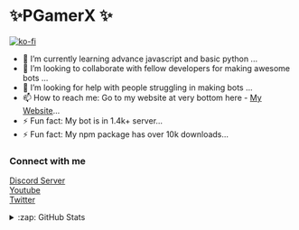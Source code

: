 


<h1>✨PGamerX ✨ </h1>

[![ko-fi](https://ko-fi.com/img/githubbutton_sm.svg)](https://ko-fi.com/U7U438GWF)

- 🌱 I’m currently learning advance javascript and basic python ...
- 👯 I’m looking to collaborate with fellow developers for making awesome bots ...
- 🤔 I’m looking for help with people struggling in making bots ...
- 📫 How to reach me: Go to my website at very bottom here - [My Website](https://pgamerx.com)...
- ⚡ Fun fact: My bot is in 1.4k+ server...
- ⚡ Fun fact: My npm package has over 10k downloads...

### Connect with me 
[Discord Server](https://discord.com/invite/vkBnQwhpHM)         
[Youtube](https://youtube.com/pgamerx)         
[Twitter](https://twitter.com/ytpgamerx)            

<details>
  <summary>:zap: GitHub Stats</summary>

  <img align="left" alt="PGamerX's GitHub Stats" src="https://github-readme-stats.codestackr.vercel.app/api?username=pgamerxdev&show_icons=true&hide_border=true&theme=radical" />

</details>
